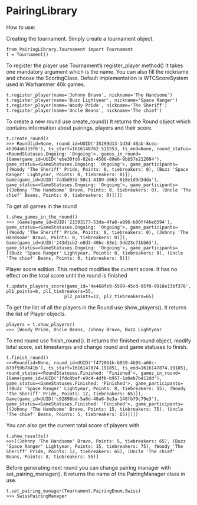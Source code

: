 # PairingLibrary

How to use:

Creating the tournament.
Simply create a tournament object. 

```
from PairingLibrary.Tournament import Tournament
t = Tournament()
```


To register the player use Tournament’s register_player method() It takes one mandatory argument which is the name. You can also fill the nickname and choose the ScoringClass. Default implementation is WTCScoreSystem used in Warhammer 40k games. 

```
t.register_player(name='Johnny Bravo', nickname='The Handsome')
t.register_player(name='Buzz Lightyear', nickname='Space Ranger')
t.register_player(name='Woody Pride', nickname='The Sheriff')
t.register_player(name='Uncle Beans', nickname='The chief')
```


To create a new round use create_round() It returns the Round object which contains information about pairings, players and their score. 
```
t.create_round()
>>> Round(id=None, round_id=UUID('35299d13-1d3d-40ab-8cea-45304a6333f6'), ts_start=1616148762.511553, ts_end=None, round_status=<RoundStatuses.Ongoing: 'Ongoing'>, games_in_round=[Game(game_id=UUID('ebe30fd6-82eb-4586-89e6-9bb57e212084'), game_status=<GameStatuses.Ongoing: 'Ongoing'>, game_participants=[(Woody 'The Sheriff' Pride, Points: 0, tiebreakers: 0), (Buzz 'Space Ranger' Lightyear, Points: 0, tiebreakers: 0)]), Game(game_id=UUID('7a3bd93d-58c1-4189-b663-618e1d9d3dda'), game_status=<GameStatuses.Ongoing: 'Ongoing'>, game_participants=[(Johnny 'The Handsome' Bravo, Points: 0, tiebreakers: 0), (Uncle 'The chief' Beans, Points: 0, tiebreakers: 0)])])
```

To get all games in the round
```
t.show_games_in_the_round()
>>> [Game(game_id=UUID('21593177-53da-4fa8-a996-b80ff46e6594'), game_status=<GameStatuses.Ongoing: 'Ongoing'>, game_participants=[(Woody 'The Sheriff' Pride, Points: 0, tiebreakers: 0), (Johnny 'The Handsome' Bravo, Points: 0, tiebreakers: 0)]), Game(game_id=UUID('243d1cb2-e8d3-40bc-83e1-3dd23c71bb63'), game_status=<GameStatuses.Ongoing: 'Ongoing'>, game_participants=[(Buzz 'Space Ranger' Lightyear, Points: 0, tiebreakers: 0), (Uncle 'The chief' Beans, Points: 0, tiebreakers: 0)])
```


Player score edition. This method modifies the current score. It has no effect on the total score until the round is finished
```
t.update_players_score(game_id='4e468fe9-5599-45cd-95f0-9918e13bf376', pl1_points=8, pl1_tiebreakers=55,
                      pl2_points=12, pl2_tiebreakers=65)
```


To get the list of all the players in the Round use show_players(). It returns the list of Player objects.
```
players = t.show_players()
>>> [Woody Pride, Uncle Beans, Johnny Bravo, Buzz Lightyear
```

To end round use finish_round(). It returns the finished round object, modify total score, set timestamps and change round and game statuses to finish. 
```
t.finish_round()
>>>Round(id=None, round_id=UUID('f472061b-6959-4b96-a66c-879f59b7841b'), ts_start=1616147874.191851, ts_end=1616147874.191851, round_status=<RoundStatuses.Finished: 'Finished'>, games_in_round=[Game(game_id=UUID('1fdc8bef-e9c4-4dfb-b957-1a0eb7b412dd'), game_status=<GameStatuses.Finished: 'Finished'>, game_participants=[(Buzz 'Space Ranger' Lightyear, Points: 8, tiebreakers: 55), (Woody 'The Sheriff' Pride, Points: 12, tiebreakers: 65)]), Game(game_id=UUID('c92898bd-5a8d-48a8-8e3a-148fb79c79e3'), game_status=<GameStatuses.Finished: 'Finished'>, game_participants=[(Johnny 'The Handsome' Bravo, Points: 15, tiebreakers: 75), (Uncle 'The chief' Beans, Points: 5, tiebreakers: 65)])])
```


You can also get the current total score of players with
```
t.show_results()
>>>[(Johnny 'The Handsome' Bravo, Points: 5, tiebreakers: 65), (Buzz 'Space Ranger' Lightyear, Points: 15, tiebreakers: 75), (Woody 'The Sheriff' Pride, Points: 12, tiebreakers: 65), (Uncle 'The chief' Beans, Points: 8, tiebreakers: 55)]
```

Before generating next round you can change pairing manager with set_pairing_manager(). It returns the name of the PairingManager class in use. 
```
t.set_pairing_manager(Tournament.PairingEnum.Swiss)
>>> SwissPairingManager
```







